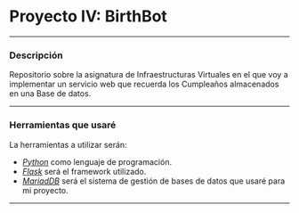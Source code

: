 # Proyecto IV: BirthBot
---
### Descripción
Repositorio sobre la asignatura de Infraestructuras Virtuales en el que voy a implementar un servicio web que recuerda los Cumpleaños almacenados en una Base de datos.

---
### Herramientas que usaré  
La herramientas a utilizar serán:
- [*Python*](https://www.python.org/) como lenguaje de programación.
- [*Flask*](http://flask.pocoo.org/) será el framework utilizado.
- [*MariadDB*](https://mariadb.org/) será el sistema de gestión de bases de datos que usaré para mi proyecto.
---

